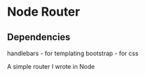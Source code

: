 # Node Router

## Dependencies
handlebars - for templating
bootstrap - for css


A simple router I wrote in Node
